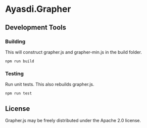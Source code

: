 Ayasdi.Grapher
==============



Development Tools
-----------------
### Building
This will construct grapher.js and grapher-min.js in the build folder.

    npm run build

### Testing
Run unit tests. This also rebuilds grapher.js.

    npm run test

License
--------
Grapher.js may be freely distributed under the Apache 2.0 license.